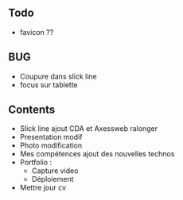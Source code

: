 ## Todo

- favicon ??
  
## BUG

- Coupure dans slick line
- focus sur tablette 


## Contents

- Slick line ajout CDA et Axessweb ralonger 
- Presentation modif 
- Photo modification
- Mes compétences ajout des nouvelles technos 
- Portfolio :
    - Capture video
    - Déploiement 
- Mettre jour cv